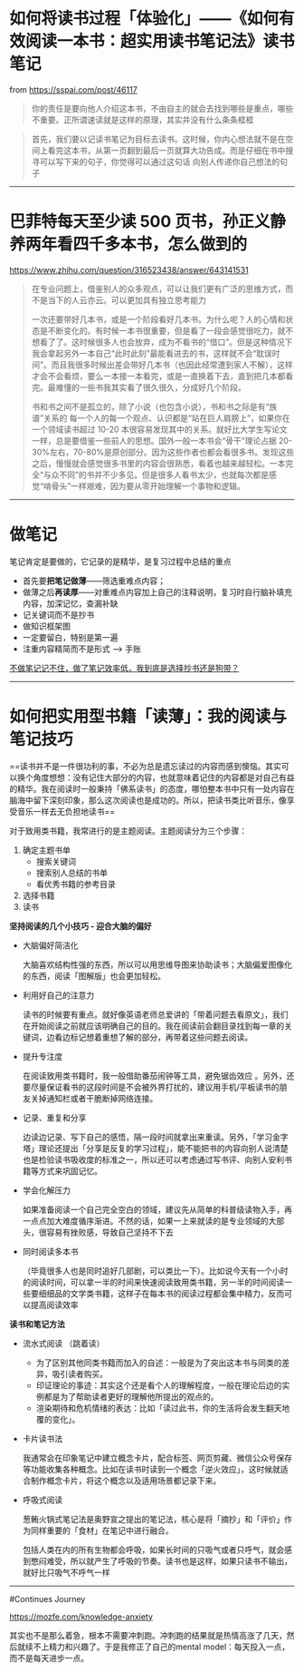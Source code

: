 # 如何将读书过程「体验化」——《如何有效阅读一本书：超实用读书笔记法》读书笔记

from <https://sspai.com/post/46117>

> 你的责任是要向他人介绍这本书，不由自主的就会去找到哪些是重点，哪些不重要。正所谓速读就是这样的原理，其实并没有什么条条框框

> 首先，我们要以记读书笔记为目标去读书。这时候，你内心想法就不是在空间上看完这本书，从第一页翻到最后一页就算大功告成。而是仔细在书中搜寻可以写下来的句子，你觉得可以通过这句话 向别人传递你自己想法的句子

---

# 巴菲特每天至少读 500 页书，孙正义静养两年看四千多本书，怎么做到的

<https://www.zhihu.com/question/316523438/answer/643141531>

> 在专业问题上，借鉴别人的众多观点，可以让我们更有广泛的思维方式，而不是当下的人云亦云。可以更加具有独立思考能力
>
> 一次还要带好几本书，或是一个阶段看好几本书。为什么呢？人的心情和状态是不断变化的。有时候一本书很重要，但是看了一段会感觉很吃力，就不想看了了。这时候很多人也会放弃，成为不看书的“借口”。但是这种情况下我会拿起另外一本自己“此时此刻”最能看进去的书，这样就不会“耽误时间”。而且我很多时候出差会带好几本书（也因此经常遭到家人不解），这样才会不会看烦，要么一本接一本看完，或是一直换着下去，直到把几本都看完。最难懂的一些书我其实看了很久很久，分成好几个阶段。
>
> 书和书之间不是孤立的，除了小说（也包含小说），书和书之际是有“族谱”关系的 每一个人的每一个观点、认识都是“站在巨人肩膀上”，如果你在一个领域读书超过 10-20 本很容易发现其中的关系。就好比大学生写论文一样，总是要借鉴一些前人的思想。国外一般一本书会“骨干”理论占据 20-30%左右，70-80%是原创部分。因为这些作者也都会看很多书。发现这些之后，慢慢就会感觉很多书里的内容会很熟悉，看着也越来越轻松。一本完全“与众不同”的书并不少多见。但是很多人看书太少，也就每次都是感觉“啃骨头”一样艰难，因为要从零开始理解一个事物和逻辑。

---

# 做笔记

笔记肯定是要做的，它记录的是精华，是复习过程中总结的重点

- 首先要**把笔记做薄**——筛选重难点内容；
- 做薄之后**再读厚**——对重难点内容加上自己的注释说明，复习时自行脑补填充内容，加深记忆，查漏补缺
- 记关键词而不是抄书
- 做知识框架图
- 一定要留白，特别是第一遍
- 注重内容精简而不是形式 —>    手账

[不做笔记记不住，做了笔记效率低，我到底是选择抄书还是狗带？](https://zhuanlan.zhihu.com/p/44246953)





---

# 如何把实用型书籍「读薄」：我的阅读与笔记技巧



==读书并不是一件很功利的事，不必为总是遗忘读过的内容而感到懊恼。其实可以换个角度想想：没有记住大部分的内容，也就意味着记住的内容都是对自己有益的精华。我在阅读时一般秉持「佛系读书」的态度，哪怕整本书中只有一处内容在脑海中留下深刻印象，那么这次阅读也是成功的。所以，把读书类比听音乐，像享受音乐一样去无负担地读书==

对于致用类书籍，我常进行的是主题阅读。主题阅读分为三个步骤：

1. 确定主题书单
   - 搜索关键词
   - 搜索别人总结的书单
   - 看优秀书籍的参考目录
2. 选择书籍
3. 读书

**坚持阅读的几个小技巧 - 迎合大脑的偏好**

- 大脑偏好简洁化

  大脑喜欢结构性强的东西，所以可以用思维导图来协助读书；大脑偏爱图像化的东西，阅读「图解版」也会更加轻松。

- 利用好自己的注意力

  读书的时候要有重点。就好像英语老师总爱讲的「带着问题去看原文」，我们在开始阅读之前就应该明确自己的目的。我在阅读前会翻目录找到每一章的关键词，边看边标记想着重想了解的部分，再带着这些问题去阅读。

- 提升专注度

  在阅读致用类书籍时，我一般借助番茄闹钟等工具，避免锯齿效应 。另外，还要尽量保证看书的这段时间是不会被外界打扰的，建议用手机/平板读书的朋友关掉通知栏或者干脆断掉网络连接。

- 记录、重复和分享

  边读边记录、写下自己的感悟，隔一段时间就拿出来重读。另外，「学习金字塔」理论还提出「分享是反复的学习过程」，能不能把书的内容向别人说清楚也是检验读书吸收度的标准之一，所以还可以考虑通过写书评、向别人安利书籍等方式来巩固记忆。

- 学会化解压力

  如果准备阅读一个自己完全空白的领域，建议先从简单的科普级读物入手，再一点点加大难度循序渐进。不然的话，如果一上来就读的是专业领域的大部头，很容易有挫败感，导致自己坚持不下去

- 同时阅读多本书

  （毕竟很多人也是同时追好几部剧，可以类比一下）。比如说今天有一个小时的阅读时间，可以拿一半的时间来快速阅读致用类书籍，另一半的时间阅读一些要细细品的文学类书籍，这样子在每本书的阅读过程都会集中精力，反而可以提高阅读效率

**读书和笔记方法**

- 流水式阅读 （跳着读）

  - 为了区别其他同类书籍而加入的自述：一般是为了突出这本书与同类的差异，吸引读者购买。
  - 印证理论的事迹：其实这个还是看个人的理解程度，一般在理论后边的实例都是为了帮助读者更好的理解他所提出的观点的。
  - 渲染期待和危机情绪的表达：比如「读过此书，你的生活将会发生翻天地覆的变化」。

- 卡片读书法

  我通常会在印象笔记中建立概念卡片，配合标签、网页剪藏、微信公众号保存等功能收集各种概念。比如在读书时读到一个概念「逆火效应」，这时候就适合制作概念卡片，将这个概念以及适用场景都记录下来。

- 呼吸式阅读

  葱鲔火锅式笔记法是奥野宣之提出的笔记法，核心是将「摘抄」和「评价」作为同样重要的「食材」在笔记中进行融合。

  包括人类在内的所有生物都会呼吸，如果长时间的只吸气或者只呼气，就会感到憋闷难受，所以就产生了呼吸的节奏。读书也是这样，如果只读书不输出，就好比只吸气不呼气一样



---

#Continues Journey

https://mozfe.com/knowledge-anxiety

其实也不是那么着急，根本不需要冲刺跑。冲刺跑的结果就是热情高涨了几天，然后就续不上精力和兴趣了。于是我修正了自己的mental model：每天投入一点，而不是每天进步一点。